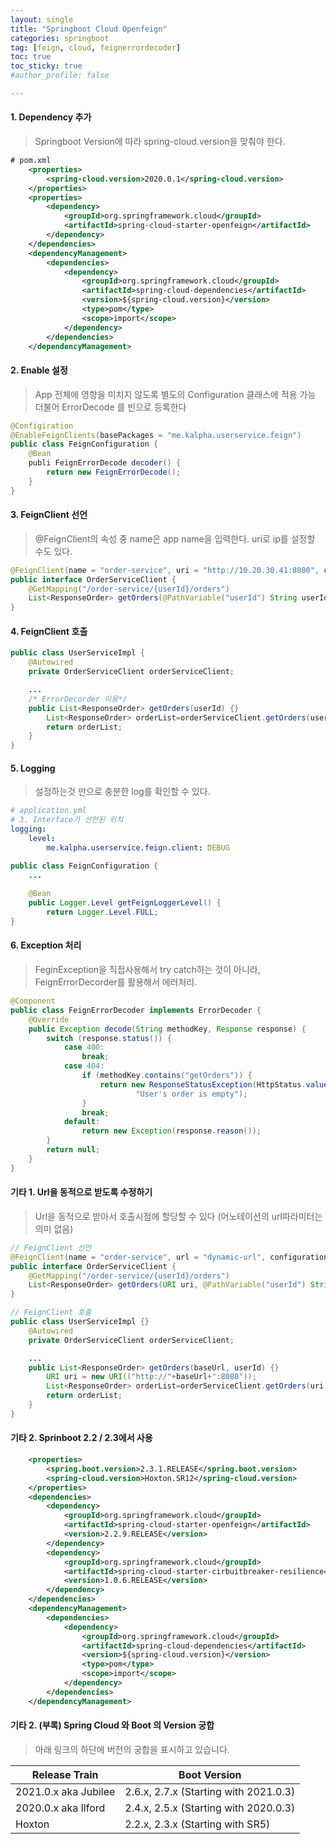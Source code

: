 ```yaml
---
layout: single
title: "Springboot Cloud Openfeign"
categories: springboot
tag: [feign, cloud, feignerrordecoder]
toc: true
toc_sticky: true
#author_profile: false

---
```




#### 1. Dependency 추가

> Springboot Version에 따라 spring-cloud.version을 맞춰야 한다.

```xml
# pom.xml
	<properties>
		<spring-cloud.version>2020.0.1</spring-cloud.version>
	</properties>
	<properties>
		<dependency>
			<groupId>org.springframework.cloud</groupId>
			<artifactId>spring-cloud-starter-openfeign</artifactId>
		</dependency>
	</dependencies>
	<dependencyManagement>
		<dependencies>
			<dependency>
				<groupId>org.springframework.cloud</groupId>
				<artifactId>spring-cloud-dependencies</artifactId>
				<version>${spring-cloud.version}</version>
				<type>pom</type>
				<scope>import</scope>
			</dependency>
		</dependencies>
	</dependencyManagement>
```

#### 2. Enable 설정

> App 전체에 영향을 미치지 않도록 별도의 Configuration 클래스에 적용 가능<br>더불어 ErrorDecode 를 빈으로 등록한다

```java
@Configiration
@EnableFeignClients(basePackages = "me.kalpha.userservice.feign")
public class FeignConfiguration {
    @Bean
    publi FeignErrorDecode decoder() {
        return new FeignErrorDecode();
    }
}
```



#### 3. FeignClient 선언

> @FeignClient의 속성 중 name은 app name을 입력한다. uri로 ip를 설정할 수도 있다.

```java
@FeignClient(name = "order-service", uri = "http://10.20.30.41:8080", configuration = {FeignConfiguration.class})
public interface OrderServiceClient {
    @GetMapping("/order-service/{userId}/orders")
    List<ResponseOrder> getOrders(@PathVariable("userId") String userId);
}
```

#### 4. FeignClient 호출

```java
public class UserServiceImpl {
    @Autowired
    private OrderServiceClient orderServiceClient;

    ...
	/* ErrorDecorder 이용*/
    public List<ResponseOrder> getOrders(userId) {}
        List<ResponseOrder> orderList=orderServiceClient.getOrders(userId);
		return orderList;
	}
}
```

#### 5. Logging

> 설정하는것 만으로 충분한 log를 확인할 수 있다.

```yaml
# application.yml
# 3. Interface가 선언된 위치
logging:
    level:
        me.kalpha.userservice.feign.client: DEBUG
```

```java
public class FeignConfiguration {
    ...
        
    @Bean
	public Logger.Level getFeignLoggerLevel() {
		return Logger.Level.FULL;
}
```

#### 6. Exception 처리

> FeginException을 직접사용해서 try catch하는 것이 아니라, FeignErrorDecorder를 활용해서 에러처리.

```java
@Component
public class FeignErrorDecoder implements ErrorDecoder {
    @Override
    public Exception decode(String methodKey, Response response) {
        switch (response.status()) {
            case 400:
                break;
            case 404:
                if (methodKey.contains("getOrders")) {
                    return new ResponseStatusException(HttpStatus.valueOf(response.status()),
                            "User's order is empty");
                }
                break;
            default:
                return new Exception(response.reason());
        }
        return null;
    }
}
```

#### 기타 1. Url을 동적으로 받도록 수정하기

> Url을 동적으로 받아서 호출시점에 할당할 수 있다 (어노테이션의 url파라미터는 의미 없음)

```java
// FeignClient 선언
@FeignClient(name = "order-service", url = "dynamic-url", configuration = {FeignConfiguration.class})
public interface OrderServiceClient {
    @GetMapping("/order-service/{userId}/orders")
    List<ResponseOrder> getOrders(URI uri, @PathVariable("userId") String userId);
}

// FeignClient 호출
public class UserServiceImpl {}
    @Autowired
    private OrderServiceClient orderServiceClient;

    ...
    public List<ResponseOrder> getOrders(baseUrl, userId) {}
        URI uri = new URI(("http://"+baseUrl+":8080"));
        List<ResponseOrder> orderList=orderServiceClient.getOrders(uri, userId);
		return orderList;
	}
}
```

#### 기타 2. Sprinboot 2.2 / 2.3에서 사용

```xml
	<properties>
        <spring.boot.version>2.3.1.RELEASE</spring.boot.version>
        <spring-cloud.version>Hoxton.SR12</spring-cloud.version>
	</properties>
	<dependencies>
		<dependency>
			<groupId>org.springframework.cloud</groupId>
			<artifactId>spring-cloud-starter-openfeign</artifactId>
            <version>2.2.9.RELEASE</version>
		</dependency>
		<dependency>
			<groupId>org.springframework.cloud</groupId>
			<artifactId>spring-cloud-starter-cirbuitbreaker-resilience4j</artifactId>
            <version>1.0.6.RELEASE</version>
		</dependency>
    </dependencies>
	<dependencyManagement>
		<dependencies>
			<dependency>
				<groupId>org.springframework.cloud</groupId>
				<artifactId>spring-cloud-dependencies</artifactId>
				<version>${spring-cloud.version}</version>
				<type>pom</type>
				<scope>import</scope>
			</dependency>
		</dependencies>
	</dependencyManagement>
```

#### 기타 2. (부록) Spring Cloud 와 Boot 의 Version 궁합

> 아래 링크의 하단에 버전의 궁합을 표시하고 있습니다.

| Release Train        | Boot Version                          |
| -------------------- | ------------------------------------- |
| 2021.0.x aka Jubilee | 2.6.x, 2.7.x (Starting with 2021.0.3) |
| 2020.0.x aka Ilford  | 2.4.x, 2.5.x (Starting with 2020.0.3) |
| Hoxton               | 2.2.x, 2.3.x (Starting with SR5)      |

